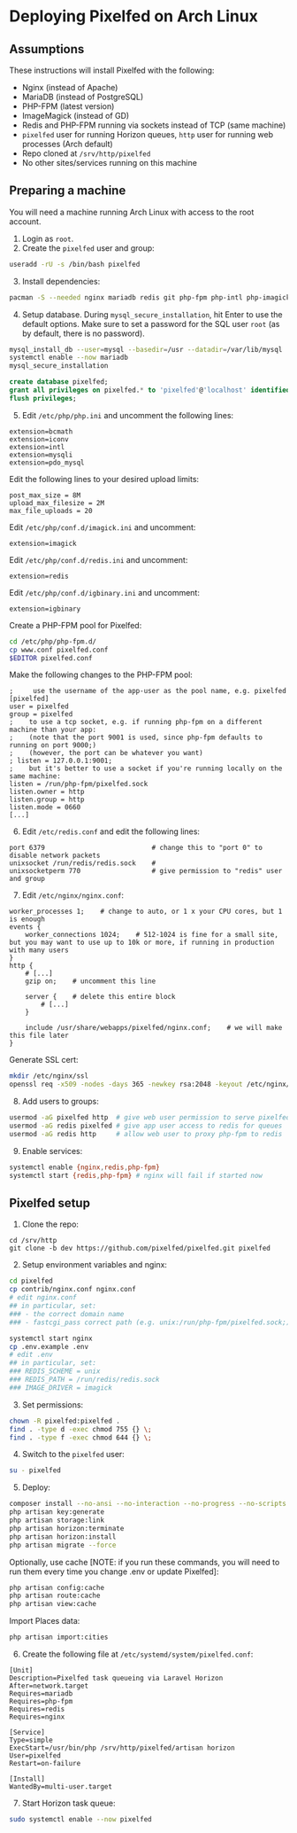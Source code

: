 # Deploying Pixelfed on Arch Linux

## Assumptions
These instructions will install Pixelfed with the following:
- Nginx (instead of Apache)
- MariaDB (instead of PostgreSQL)
- PHP-FPM (latest version)
- ImageMagick (instead of GD)
- Redis and PHP-FPM running via sockets instead of TCP (same machine)
- `pixelfed` user for running Horizon queues, `http` user for running web processes (Arch default)
- Repo cloned at `/srv/http/pixelfed`
- No other sites/services running on this machine

## Preparing a machine

You will need a machine running Arch Linux with access to the root account.

1. Login as `root`.
2. Create the `pixelfed` user and group:
```bash
useradd -rU -s /bin/bash pixelfed
```
3. Install dependencies:
```bash
pacman -S --needed nginx mariadb redis git php-fpm php-intl php-imagick php-redis composer jpegoptim optipng pngquant imagemagick unzip certbot certbot-nginx
```
4. Setup database. During `mysql_secure_installation`, hit Enter to use the default options. Make sure to set a password for the SQL user `root` (as by default, there is no password).
```bash
mysql_install_db --user=mysql --basedir=/usr --datadir=/var/lib/mysql
systemctl enable --now mariadb
mysql_secure_installation
```
```sql
create database pixelfed;
grant all privileges on pixelfed.* to 'pixelfed'@'localhost' identified by 'strong_password';
flush privileges;
```
5. Edit `/etc/php/php.ini` and uncomment the following lines:
```
extension=bcmath
extension=iconv
extension=intl
extension=mysqli
extension=pdo_mysql
```
Edit the following lines to your desired upload limits:
```
post_max_size = 8M
upload_max_filesize = 2M
max_file_uploads = 20
```
Edit `/etc/php/conf.d/imagick.ini` and uncomment:
```
extension=imagick
```
Edit `/etc/php/conf.d/redis.ini` and uncomment:
```
extension=redis
```
Edit `/etc/php/conf.d/igbinary.ini` and uncomment:
```
extension=igbinary
```
Create a PHP-FPM pool for Pixelfed:
```bash
cd /etc/php/php-fpm.d/
cp www.conf pixelfed.conf
$EDITOR pixelfed.conf
```
Make the following changes to the PHP-FPM pool:
```
;     use the username of the app-user as the pool name, e.g. pixelfed
[pixelfed]
user = pixelfed
group = pixelfed
;    to use a tcp socket, e.g. if running php-fpm on a different machine than your app:
;    (note that the port 9001 is used, since php-fpm defaults to running on port 9000;)
;    (however, the port can be whatever you want)
; listen = 127.0.0.1:9001;
;    but it's better to use a socket if you're running locally on the same machine:
listen = /run/php-fpm/pixelfed.sock
listen.owner = http
listen.group = http
listen.mode = 0660
[...]
```
6. Edit `/etc/redis.conf` and edit the following lines:
```
port 6379                           # change this to "port 0" to disable network packets
unixsocket /run/redis/redis.sock    # 
unixsocketperm 770                  # give permission to "redis" user and group
```
7. Edit `/etc/nginx/nginx.conf`:
```nginx
worker_processes 1;    # change to auto, or 1 x your CPU cores, but 1 is enough
events {
    worker_connections 1024;    # 512-1024 is fine for a small site, but you may want to use up to 10k or more, if running in production with many users
}
http {
    # [...]
    gzip on;    # uncomment this line

    server {    # delete this entire block
        # [...]
    }

    include /usr/share/webapps/pixelfed/nginx.conf;    # we will make this file later
}
```
Generate SSL cert:
```bash
mkdir /etc/nginx/ssl
openssl req -x509 -nodes -days 365 -newkey rsa:2048 -keyout /etc/nginx/ssl/server.key -out /etc/nginx/ssl/server.crt
```
8. Add users to groups:
```bash
usermod -aG pixelfed http  # give web user permission to serve pixelfed
usermod -aG redis pixelfed # give app user access to redis for queues
usermod -aG redis http     # allow web user to proxy php-fpm to redis
```
9. Enable services:
```bash
systemctl enable {nginx,redis,php-fpm}
systemctl start {redis,php-fpm} # nginx will fail if started now
```

## Pixelfed setup
1. Clone the repo:
```
cd /srv/http
git clone -b dev https://github.com/pixelfed/pixelfed.git pixelfed
```
2. Setup environment variables and nginx:
```bash
cd pixelfed
cp contrib/nginx.conf nginx.conf
# edit nginx.conf
## in particular, set:
### - the correct domain name
### - fastcgi_pass correct path (e.g. unix:/run/php-fpm/pixelfed.sock;)

systemctl start nginx
cp .env.example .env
# edit .env
## in particular, set:
### REDIS_SCHEME = unix
### REDIS_PATH = /run/redis/redis.sock
### IMAGE_DRIVER = imagick
```
3. Set permissions:
```bash
chown -R pixelfed:pixelfed .
find . -type d -exec chmod 755 {} \;
find . -type f -exec chmod 644 {} \;
```
4. Switch to the `pixelfed` user:
```bash
su - pixelfed
```
5. Deploy:
```bash
composer install --no-ansi --no-interaction --no-progress --no-scripts --optimize-autoloader
php artisan key:generate
php artisan storage:link
php artisan horizon:terminate
php artisan horizon:install
php artisan migrate --force
```
Optionally, use cache [NOTE: if you run these commands, you will need to run them every time you change .env or update Pixelfed]:
```bash
php artisan config:cache
php artisan route:cache
php artisan view:cache
```
Import Places data:
```bash
php artisan import:cities
```
6. Create the following file at `/etc/systemd/system/pixelfed.conf`:
```
[Unit]
Description=Pixelfed task queueing via Laravel Horizon
After=network.target
Requires=mariadb
Requires=php-fpm
Requires=redis
Requires=nginx

[Service]
Type=simple
ExecStart=/usr/bin/php /srv/http/pixelfed/artisan horizon
User=pixelfed
Restart=on-failure

[Install]
WantedBy=multi-user.target
```
7. Start Horizon task queue:
```bash
sudo systemctl enable --now pixelfed
```